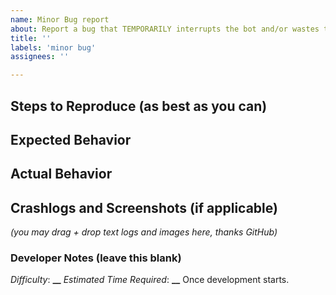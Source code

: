 ```yaml
---
name: Minor Bug report
about: Report a bug that TEMPORARILY interrupts the bot and/or wastes time, but does NOT permanently stop the bot/require human input to proceed.
title: ''
labels: 'minor bug'
assignees: ''

---
```


## Steps to Reproduce (as best as you can)

## Expected Behavior

## Actual Behavior

## Crashlogs and Screenshots (if applicable)
_(you may drag + drop text logs and images here, thanks GitHub)_

### Developer Notes (leave this blank)

_Difficulty_: **__**
_Estimated Time Required_: **__**
Once development starts.
